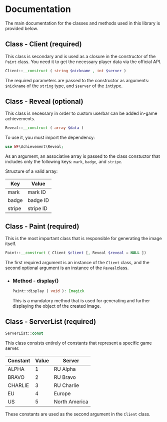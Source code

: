 # Documentation

The main documentation for the classes and methods used in this library is provided below.

## Class - Client (required)

This class is secondary and is used as a closure in the constructor of the `Paint` class. You need it to get the necessary player data via the official API.
```php
Client::__construct ( string $nickname , int $server )
```
The required parameters are passed to the constructor as arguments: `$nickname` of the `string` type, and `$server` of the `int`type.

## Class - Reveal (optional)

This class is necessary in order to custom userbar can be added in-game achievements.

```php
Reveal::__construct ( array $data )
```
To use it, you must import the dependency:
```php
use WF\Achievement\Reveal;
```
As an argument, an associative array is passed to the class constuctor that includes only the following keys: `mark`, `badge`, and `stripe`.

Structure of a valid array:

| Key           | Value     |
| ------------- | --------- |
| mark          | mark ID   |
| badge         | badge ID  |
| stripe        | stripe ID |

## Class - Paint (required)
This is the most important class that is responsible for generating the image itself.
```php
Paint::__construct ( Client $client [, Reveal $reveal = NULL ])
```
The first required argument is an instance of the `Client` class, and the second optional argument is an instance of the `Reveal`class.

* ### Method - display()
  ```php
  Paint::display ( void ): Imagick 
  ```
  This is a mandatory method that is used for generating and further displaying the object of the created image.

## Class - ServerList  (required)
```php
ServerList::const
```
This class consists entirely of constants that represent a specific game server.

| Constant | Value | Server        |
| -------- | ----- | ------------- | 
| ALPHA    | 1     | RU Alpha      |
| BRAVO    | 2     | RU Bravo      |
| CHARLIE  | 3     | RU Charlie    |
| EU       | 4     | Europe        |
| US       | 5     | North America |

These constants are used as the second argument in the `Client` class.
